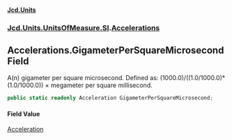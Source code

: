 #### [Jcd.Units](index.md 'index')
### [Jcd.Units.UnitsOfMeasure.SI](Jcd.Units.UnitsOfMeasure.SI.md 'Jcd.Units.UnitsOfMeasure.SI').[Accelerations](Accelerations.md 'Jcd.Units.UnitsOfMeasure.SI.Accelerations')

## Accelerations.GigameterPerSquareMicrosecond Field

A(n) gigameter per square microsecond. Defined as: (1000.0)/((1.0/1000.0)*(1.0/1000.0)) × megameter per square millisecond.

```csharp
public static readonly Acceleration GigameterPerSquareMicrosecond;
```

#### Field Value
[Acceleration](Acceleration.md 'Jcd.Units.UnitTypes.Acceleration')